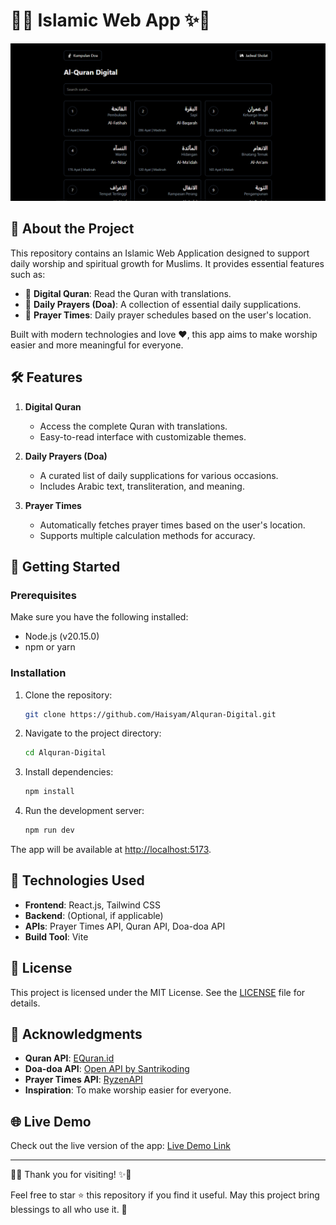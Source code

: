 # 📖✨ Islamic Web App ✨📱

![Project Demo](https://github.com/Haisyam/Alquran-Digital/blob/main/demo.png)

## 🌟 About the Project

This repository contains an Islamic Web Application designed to support daily worship and spiritual growth for Muslims. It provides essential features such as:

- 📜 **Digital Quran**: Read the Quran with translations.
- 🤲 **Daily Prayers (Doa)**: A collection of essential daily supplications.
- 🕋 **Prayer Times**: Daily prayer schedules based on the user's location.

Built with modern technologies and love ❤️, this app aims to make worship easier and more meaningful for everyone.

## 🛠️ Features

1. **Digital Quran**

   - Access the complete Quran with translations.
   - Easy-to-read interface with customizable themes.

2. **Daily Prayers (Doa)**

   - A curated list of daily supplications for various occasions.
   - Includes Arabic text, transliteration, and meaning.

3. **Prayer Times**
   - Automatically fetches prayer times based on the user's location.
   - Supports multiple calculation methods for accuracy.

## 🚀 Getting Started

### Prerequisites

Make sure you have the following installed:

- Node.js (v20.15.0)
- npm or yarn

### Installation

1. Clone the repository:

   ```bash
   git clone https://github.com/Haisyam/Alquran-Digital.git
   ```

2. Navigate to the project directory:

   ```bash
   cd Alquran-Digital
   ```

3. Install dependencies:

   ```bash
   npm install
   ```

4. Run the development server:
   ```bash
   npm run dev
   ```

The app will be available at [http://localhost:5173](http://localhost:5173).

## 🧩 Technologies Used

- **Frontend**: React.js, Tailwind CSS
- **Backend**: (Optional, if applicable)
- **APIs**: Prayer Times API, Quran API, Doa-doa API
- **Build Tool**: Vite

## 📜 License

This project is licensed under the MIT License. See the [LICENSE](LICENSE) file for details.

## 🙏 Acknowledgments

- **Quran API**: [EQuran.id](https://equran.id/apidev/v2)
- **Doa-doa API**: [Open API by Santrikoding](https://open-api.my.id/doa)
- **Prayer Times API**: [RyzenAPI](https://apidl.asepharyana.cloud/docs/)
- **Inspiration**: To make worship easier for everyone.

## 🌐 Live Demo

Check out the live version of the app: [Live Demo Link](https://muslimdigital.vercel.app/)

---

📖✨ Thank you for visiting! ✨📱

Feel free to star ⭐ this repository if you find it useful. May this project bring blessings to all who use it. 🤲
